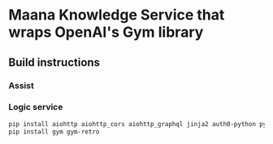 # Maana Knowledge Service that wraps OpenAI's Gym library

## Build instructions

### Assist

### Logic service

```bash
pip install aiohttp aiohttp_cors aiohttp_graphql jinja2 auth0-python python-dotenv aio_pika numpy
pip install gym gym-retro
```

